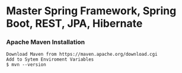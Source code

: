 # Master Spring Framework, Spring Boot, REST, JPA, Hibernate


<h3>Apache Maven Installation</h3>

```
Download Maven from https://maven.apache.org/download.cgi
Add to Sytem Enviroment Variables
$ mvn --version
```

